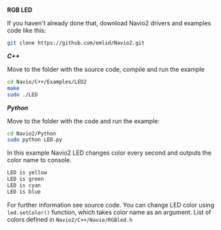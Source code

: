 **RGB LED**

If you haven't already done that, download Navio2 drivers and examples code like this:
```bash
git clone https://github.com/emlid/Navio2.git
```  

***C++***

Move to the folder with the source code, compile and run the example
```bash
cd Navio/C++/Examples/LED2
make
sudo ./LED
```
***Python***

Move to the folder with the code and run the example:
```bash
cd Navio2/Python
sudo python LED.py
```  

In this example Navio2 LED  changes color every second and outputs the color name to console.
```bash
LED is yellow
LED is green
LED is cyan
LED is blue
```

For further information see source code. You can change LED color using ```led.setColor()``` function, which takes color name as an argument. List of colors defined in ```Navio2/C++/Navio/RGBled.h```

